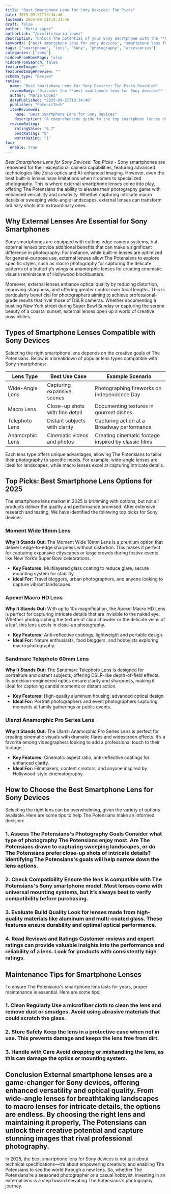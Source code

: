 ```yaml
---
title: "Best Smartphone Lens for Sony Devices: Top Picks"
date: 2025-09-21T19:34:46
lastmod: 2025-09-21T19:34:46
draft: false
author: "Maria Lopez"
authorLink: "/profile/maria-lopez"
description: "Unlock the potential of your Sony smartphone with the **best smartphone lens for Sony devices**. Explore expert reviews, top-rated options, and tips for capturing stunning photos and videos."
keywords: ["best smartphone lens for sony devices", "smartphone lens for Sony photography", "Sony smartphone lens guide"]
tags: ["smartphone", "lens", "Sony", "photography", "accessories"]
categories: ["sony"]
hiddenFromHomePage: false
hiddenFromSearch: false
featuredImage: ""
featuredImagePreview: ""
schema_type: "Review"
review:
  name: "Best Smartphone Lens for Sony Devices: Top Picks Revealed"
  reviewBody: "Discover the **best smartphone lens for Sony devices** to elevate your photography game. Learn about top-rated lenses, their features, and how they can transform your mobile photography experience."
  author: "Maria Lopez"
  datePublished: "2025-09-21T19:34:46"
  publisher: "PotensiTech"
  itemReviewed:
    name: "Best Smartphone Lens for Sony Devices"
    description: "A comprehensive guide to the top smartphone lenses designed to enhance photography on Sony devices, including wide-angle, macro, telephoto, and anamorphic options."
  reviewRating:
    ratingValue: "4.7"
    bestRating: "5"
    worstRating: "1"
toc:
  enable: true
---
```



*Best Smartphone Lens for Sony Devices: Top Picks* - Sony smartphones are renowned for their exceptional camera capabilities, featuring advanced technologies like Zeiss optics and AI-enhanced imaging. However, even the best built-in lenses have limitations when it comes to specialized photography. This is where external smartphone lenses come into play, offering The Potensians the ability to elevate their photography game with enhanced versatility and creativity. Whether capturing intricate macro details or sweeping wide-angle landscapes, external lenses can transform ordinary shots into extraordinary ones.

## Why External Lenses Are Essential for Sony Smartphones

Sony smartphones are equipped with cutting-edge camera systems, but external lenses provide additional benefits that can make a significant difference in photography. For instance, while built-in lenses are optimized for general-purpose use, external lenses allow The Potensians to explore specific styles, such as macro photography for capturing the delicate patterns of a butterfly’s wings or anamorphic lenses for creating cinematic visuals reminiscent of Hollywood blockbusters.

Moreover, external lenses enhance optical quality by reducing distortion, improving sharpness, and offering greater control over focal lengths. This is particularly beneficial for photographers aiming to achieve professional-grade results that rival those of DSLR cameras. Whether documenting a bustling New York street during Super Bowl Sunday or capturing the serene beauty of a coastal sunset, external lenses open up a world of creative possibilities.

## Types of Smartphone Lenses Compatible with Sony Devices

Selecting the right smartphone lens depends on the creative goals of The Potensians. Below is a breakdown of popular lens types compatible with Sony smartphones:

<div class="table-responsive">
<table class="html-table">
<thead>
<tr>
<th>Lens Type</th>
<th>Best Use Case</th>
<th>Example Scenario</th>
</tr>
</thead>
<tbody>
<tr>
<td>Wide-Angle Lens</td>
<td>Capturing expansive scenes</td>
<td>Photographing fireworks on Independence Day</td>
</tr>
<tr>
<td>Macro Lens</td>
<td>Close-up shots with fine detail</td>
<td>Documenting textures in gourmet dishes</td>
</tr>
<tr>
<td>Telephoto Lens</td>
<td>Distant subjects with clarity</td>
<td>Capturing action at a Broadway performance</td>
</tr>
<tr>
<td>Anamorphic Lens</td>
<td>Cinematic videos and photos</td>
<td>Creating cinematic footage inspired by classic films</td>
</tr>
</tbody>
</table>
</div>

Each lens type offers unique advantages, allowing The Potensians to tailor their photography to specific needs. For example, wide-angle lenses are ideal for landscapes, while macro lenses excel at capturing intricate details.

## Top Picks: Best Smartphone Lens Options for 2025

The smartphone lens market in 2025 is brimming with options, but not all products deliver the quality and performance promised. After extensive research and testing, We have identified the following top picks for Sony devices:

### Moment Wide 18mm Lens

__Why It Stands Out:__ The Moment Wide 18mm Lens is a premium option that delivers edge-to-edge sharpness without distortion. This makes it perfect for capturing expansive cityscapes or large crowds during festive events like New York’s Super Bowl celebrations.

- **Key Features:** Multilayered glass coating to reduce glare, secure mounting system for stability.
- **Ideal For:** Travel bloggers, urban photographers, and anyone looking to capture vibrant landscapes.

### Apexel Macro HD Lens

**Why It Stands Out:** With up to 10x magnification, the Apexel Macro HD Lens is perfect for capturing intricate details that are invisible to the naked eye. Whether photographing the texture of clam chowder or the delicate veins of a leaf, this lens excels in close-up photography.

- **Key Features:** Anti-reflective coatings, lightweight and portable design.
- **Ideal For:** Nature enthusiasts, food bloggers, and hobbyists exploring macro photography.

### Sandmarc Telephoto 60mm Lens

**Why It Stands Out:** The Sandmarc Telephoto Lens is designed for portraiture and distant subjects, offering DSLR-like depth-of-field effects. Its precision-engineered optics ensure clarity and sharpness, making it ideal for capturing candid moments or distant action.

- **Key Features:** High-quality aluminum housing, advanced optical design.
- **Ideal For:** Portrait photographers and event photographers capturing moments at family gatherings or public events.

### Ulanzi Anamorphic Pro Series Lens

**Why It Stands Out:** The Ulanzi Anamorphic Pro Series Lens is perfect for creating cinematic visuals with dramatic flares and widescreen effects. It’s a favorite among videographers looking to add a professional touch to their footage.

- __Key Features:__ Cinematic aspect ratio, anti-reflective coatings for enhanced clarity.
- **Ideal For:** Filmmakers, content creators, and anyone inspired by Hollywood-style cinematography.

## How to Choose the Best Smartphone Lens for Sony Devices

Selecting the right lens can be overwhelming, given the variety of options available. Here are some tips to help The Potensians make an informed decision:

### 1. Assess The Potensians's Photography Goals Consider what type of photography The Potensians enjoy most. Are The Potensians drawn to capturing sweeping landscapes, or do The Potensians prefer close-up shots of intricate details? Identifying The Potensians's goals will help narrow down the lens options.

### 2. Check Compatibility Ensure the lens is compatible with The Potensians's Sony smartphone model. Most lenses come with universal mounting systems, but it’s always best to verify compatibility before purchasing.

### 3. Evaluate Build Quality Look for lenses made from high-quality materials like aluminum and multi-coated glass. These features ensure durability and optimal optical performance.

### 4. Read Reviews and Ratings Customer reviews and expert ratings can provide valuable insights into the performance and reliability of a lens. Look for products with consistently high ratings.

## Maintenance Tips for Smartphone Lenses

To ensure The Potensians's smartphone lens lasts for years, proper maintenance is essential. Here are some tips:

### 1. Clean Regularly Use a microfiber cloth to clean the lens and remove dust or smudges. Avoid using abrasive materials that could scratch the glass.

### 2. Store Safely Keep the lens in a protective case when not in use. This prevents damage and keeps the lens free from dirt.

### 3. Handle with Care Avoid dropping or mishandling the lens, as this can damage the optics or mounting system.

## Conclusion External smartphone lenses are a game-changer for Sony devices, offering enhanced versatility and optical quality. From wide-angle lenses for breathtaking landscapes to macro lenses for intricate details, the options are endless. By choosing the right lens and maintaining it properly, The Potensians can unlock their creative potential and capture stunning images that rival professional photography.

In 2025, the best smartphone lens for Sony devices is not just about technical specifications—it’s about empowering creativity and enabling The Potensians to see the world through a new lens. So, whether The Potensians’re a seasoned photographer or a casual hobbyist, investing in an external lens is a step toward elevating The Potensians's photography journey.